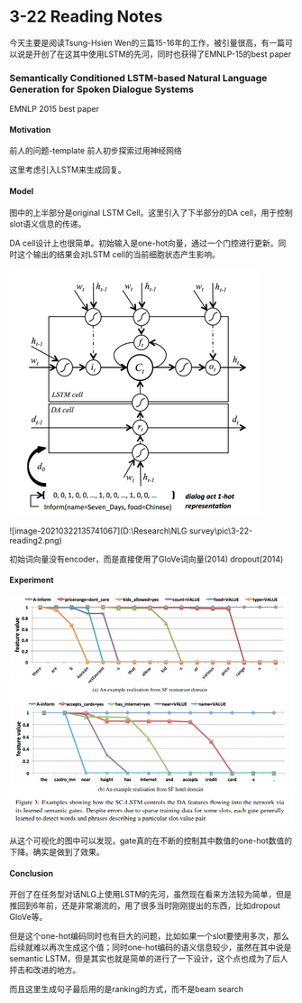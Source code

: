 # 3-22 Reading Notes

今天主要是阅读Tsung-Hsien Wen的三篇15-16年的工作，被引量很高，有一篇可以说是开创了在这其中使用LSTM的先河，同时也获得了EMNLP-15的best paper

### Semantically Conditioned LSTM-based Natural Language Generation for Spoken Dialogue Systems

EMNLP 2015 best paper

#### Motivation

前人的问题-template 前人初步探索过用神经网络

这里考虑引入LSTM来生成回复。

#### Model

图中的上半部分是original LSTM Cell。这里引入了下半部分的DA cell，用于控制slot语义信息的传递。

DA cell设计上也很简单。初始输入是one-hot向量，通过一个门控进行更新。同时这个输出的结果会对LSTM cell的当前细胞状态产生影响。

![image-20210322135121766](pic\3-22-reading1.png)

![image-20210322135741067](D:\Research\NLG survey\pic\3-22-reading2.png)

初始词向量没有encoder，而是直接使用了GloVe词向量(2014) dropout(2014)

#### Experiment

![image-20210322140242888](pic\3-22-reading3.png)

从这个可视化的图中可以发现，gate真的在不断的控制其中数值的one-hot数值的下降。确实是做到了效果。

#### Conclusion

开创了在任务型对话NLG上使用LSTM的先河，虽然现在看来方法较为简单，但是推回到6年前，还是非常潮流的，用了很多当时刚刚提出的东西，比如dropout GloVe等。

但是这个one-hot编码同时也有巨大的问题，比如如果一个slot要使用多次，那么后续就难以再次生成这个值；同时one-hot编码的语义信息较少，虽然在其中说是semantic LSTM，但是其实也就是简单的进行了一下设计，这个点也成为了后人抨击和改进的地方。

而且这里生成句子最后用的是ranking的方式，而不是beam search